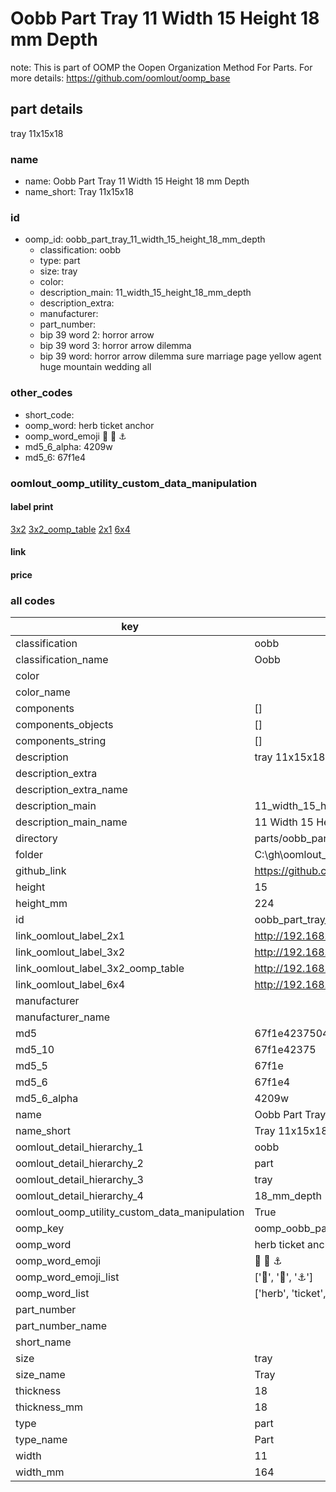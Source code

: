 # Oobb Part Tray 11 Width 15 Height 18 mm Depth  

note: This is part of OOMP the Oopen Organization Method For Parts. For more details: https://github.com/oomlout/oomp_base

##  part details
  



tray 11x15x18



### name
* name: Oobb Part Tray 11 Width 15 Height 18 mm Depth
* name_short: Tray 11x15x18 
### id
* oomp_id: oobb_part_tray_11_width_15_height_18_mm_depth
  * classification: oobb
  * type: part
  * size: tray
  * color: 
  * description_main: 11_width_15_height_18_mm_depth
  * description_extra: 
  * manufacturer: 
  * part_number: 
  * bip 39 word 2: horror arrow
  * bip 39 word 3: horror arrow dilemma
  * bip 39 word: horror arrow dilemma sure marriage page yellow agent huge mountain wedding all

### other_codes
* short_code: 
* oomp_word: herb ticket anchor
* oomp_word_emoji :herb: :ticket: :anchor:
* md5_6_alpha: 4209w
* md5_6: 67f1e4






### oomlout_oomp_utility_custom_data_manipulation
#### label print
[3x2](http://192.168.1.245:1112/?label=oomp%204209w)
[3x2_oomp_table](http://192.168.1.108:1112/?label=oomp%204209w)
[2x1](http://192.168.1.242:1112/?label=oomp%204209w)
[6x4](http://192.168.1.55:1112/?label=oomp%204209w)    

#### link

                              

#### price







### all codes 
| key | value |  
| --- | --- |  
| classification | oobb |  
| classification_name | Oobb |  
| color |  |  
| color_name |  |  
| components | [] |  
| components_objects | [] |  
| components_string | [] |  
| description | tray 11x15x18 |  
| description_extra |  |  
| description_extra_name |  |  
| description_main | 11_width_15_height_18_mm_depth |  
| description_main_name | 11 Width 15 Height 18 mm Depth |  
| directory | parts/oobb_part_tray_11_width_15_height_18_mm_depth |  
| folder | C:\gh\oomlout_oobb_version_4_generated_parts\parts\oobb_part_tray_11_width_15_height_18_mm_depth |  
| github_link | https://github.com/oomlout/oomlout_oomp_part_src/tree/main/parts/oobb_part_tray_11_width_15_height_18_mm_depth |  
| height | 15 |  
| height_mm | 224 |  
| id | oobb_part_tray_11_width_15_height_18_mm_depth |  
| link_oomlout_label_2x1 | http://192.168.1.242:1112/?label=oomp%204209w |  
| link_oomlout_label_3x2 | http://192.168.1.245:1112/?label=oomp%204209w |  
| link_oomlout_label_3x2_oomp_table | http://192.168.1.108:1112/?label=oomp%204209w |  
| link_oomlout_label_6x4 | http://192.168.1.55:1112/?label=oomp%204209w |  
| manufacturer |  |  
| manufacturer_name |  |  
| md5 | 67f1e4237504ffe27bc42da07c432b6d |  
| md5_10 | 67f1e42375 |  
| md5_5 | 67f1e |  
| md5_6 | 67f1e4 |  
| md5_6_alpha | 4209w |  
| name | Oobb Part Tray 11 Width 15 Height 18 mm Depth |  
| name_short | Tray 11x15x18  |  
| oomlout_detail_hierarchy_1 | oobb |  
| oomlout_detail_hierarchy_2 | part |  
| oomlout_detail_hierarchy_3 | tray |  
| oomlout_detail_hierarchy_4 | 18_mm_depth |  
| oomlout_oomp_utility_custom_data_manipulation | True |  
| oomp_key | oomp_oobb_part_tray_11_width_15_height_18_mm_depth |  
| oomp_word | herb ticket anchor |  
| oomp_word_emoji | :herb: :ticket: :anchor: |  
| oomp_word_emoji_list | [':herb:', ':ticket:', ':anchor:'] |  
| oomp_word_list | ['herb', 'ticket', 'anchor'] |  
| part_number |  |  
| part_number_name |  |  
| short_name |  |  
| size | tray |  
| size_name | Tray |  
| thickness | 18 |  
| thickness_mm | 18 |  
| type | part |  
| type_name | Part |  
| width | 11 |  
| width_mm | 164 |  
